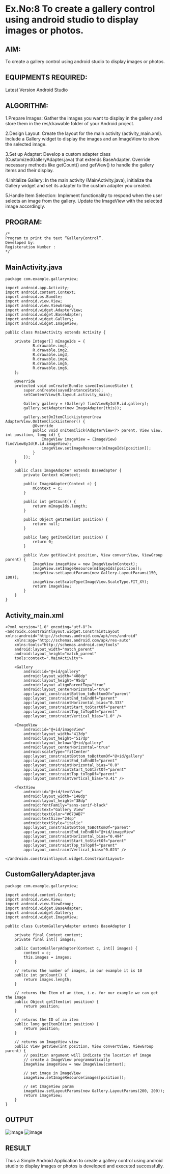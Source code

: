 # Ex.No:8 To create a gallery control using android studio to display images or photos.


## AIM:

To create a gallery control using android studio to display images or photos.

## EQUIPMENTS REQUIRED:

Latest Version Android Studio

## ALGORITHM:
1.Prepare Images: Gather the images you want to display in the gallery and store them in the res/drawable folder of your Android project.

2.Design Layout: Create the layout for the main activity (activity_main.xml). Include a Gallery widget to display the images and an ImageView to show the selected image.

3.Set up Adapter: Develop a custom adapter class (CustomizedGalleryAdapter.java) that extends BaseAdapter. Override necessary methods like getCount() and getView() to handle the gallery items and their display.

4.Initialize Gallery: In the main activity (MainActivity.java), initialize the Gallery widget and set its adapter to the custom adapter you created.

5.Handle Item Selection: Implement functionality to respond when the user selects an image from the gallery. Update the ImageView with the selected image accordingly.


## PROGRAM:
```
/*
Program to print the text “GalleryControl”.
Developed by:
Registeration Number :
*/
```
## MainActivity.java
```
package com.example.gallaryview;

import android.app.Activity;
import android.content.Context;
import android.os.Bundle;
import android.view.View;
import android.view.ViewGroup;
import android.widget.AdapterView;
import android.widget.BaseAdapter;
import android.widget.Gallery;
import android.widget.ImageView;

public class MainActivity extends Activity {

    private Integer[] mImageIds = {
            R.drawable.img1,
            R.drawable.img2,
            R.drawable.img3,
            R.drawable.img4,
            R.drawable.img5,
            R.drawable.img6,
    };
```
```
    @Override
    protected void onCreate(Bundle savedInstanceState) {
        super.onCreate(savedInstanceState);
        setContentView(R.layout.activity_main);

        Gallery gallery = (Gallery) findViewById(R.id.gallery);
        gallery.setAdapter(new ImageAdapter(this));

        gallery.setOnItemClickListener(new AdapterView.OnItemClickListener() {
            @Override
            public void onItemClick(AdapterView<?> parent, View view, int position, long id) {
                ImageView imageView = (ImageView) findViewById(R.id.imageView);
                imageView.setImageResource(mImageIds[position]);
            }
        });
    }

    public class ImageAdapter extends BaseAdapter {
        private Context mContext;

        public ImageAdapter(Context c) {
            mContext = c;
        }

        public int getCount() {
            return mImageIds.length;
        }

        public Object getItem(int position) {
            return null;
        }

        public long getItemId(int position) {
            return 0;
        }

        public View getView(int position, View convertView, ViewGroup parent) {
            ImageView imageView = new ImageView(mContext);
            imageView.setImageResource(mImageIds[position]);
            imageView.setLayoutParams(new Gallery.LayoutParams(150, 100));
            imageView.setScaleType(ImageView.ScaleType.FIT_XY);
            return imageView;
        }
    }
}
```
## Activity_main.xml
```
<?xml version="1.0" encoding="utf-8"?>
<androidx.constraintlayout.widget.ConstraintLayout xmlns:android="http://schemas.android.com/apk/res/android"
    xmlns:app="http://schemas.android.com/apk/res-auto"
    xmlns:tools="http://schemas.android.com/tools"
    android:layout_width="match_parent"
    android:layout_height="match_parent"
    tools:context=".MainActivity">

    <Gallery
        android:id="@+id/gallery"
        android:layout_width="408dp"
        android:layout_height="95dp"
        android:layout_alignParentTop="true"
        android:layout_centerHorizontal="true"
        app:layout_constraintBottom_toBottomOf="parent"
        app:layout_constraintEnd_toEndOf="parent"
        app:layout_constraintHorizontal_bias="0.333"
        app:layout_constraintStart_toStartOf="parent"
        app:layout_constraintTop_toTopOf="parent"
        app:layout_constraintVertical_bias="1.0" />

    <ImageView
        android:id="@+id/imageView"
        android:layout_width="413dp"
        android:layout_height="517dp"
        android:layout_below="@+id/gallery"
        android:layout_centerHorizontal="true"
        android:scaleType="fitCenter"
        app:layout_constraintBottom_toBottomOf="@+id/gallery"
        app:layout_constraintEnd_toEndOf="parent"
        app:layout_constraintHorizontal_bias="0.0"
        app:layout_constraintStart_toStartOf="parent"
        app:layout_constraintTop_toTopOf="parent"
        app:layout_constraintVertical_bias="0.41" />
```
```
    <TextView
        android:id="@+id/textView"
        android:layout_width="148dp"
        android:layout_height="38dp"
        android:fontFamily="sans-serif-black"
        android:text="Gallery View"
        android:textColor="#673AB7"
        android:textSize="24sp"
        android:textStyle="italic"
        app:layout_constraintBottom_toBottomOf="parent"
        app:layout_constraintEnd_toEndOf="@+id/imageView"
        app:layout_constraintHorizontal_bias="0.494"
        app:layout_constraintStart_toStartOf="parent"
        app:layout_constraintTop_toTopOf="parent"
        app:layout_constraintVertical_bias="0.023" />

</androidx.constraintlayout.widget.ConstraintLayout>
```
## CustomGalleryAdapter.java
```
package com.example.gallaryview;

import android.content.Context;
import android.view.View;
import android.view.ViewGroup;
import android.widget.BaseAdapter;
import android.widget.Gallery;
import android.widget.ImageView;

public class CustomGalleryAdapter extends BaseAdapter {

    private final Context context;
    private final int[] images;

    public CustomGalleryAdapter(Context c, int[] images) {
        context = c;
        this.images = images;
    }
```
```
    // returns the number of images, in our example it is 10
    public int getCount() {
        return images.length;
    }

    // returns the Item of an item, i.e. for our example we can get the image
    public Object getItem(int position) {
        return position;
    }

    // returns the ID of an item
    public long getItemId(int position) {
        return position;
    }

    // returns an ImageView view
    public View getView(int position, View convertView, ViewGroup parent) {
        // position argument will indicate the location of image
        // create a ImageView programmatically
        ImageView imageView = new ImageView(context);

        // set image in ImageView
        imageView.setImageResource(images[position]);

        // set ImageView param
        imageView.setLayoutParams(new Gallery.LayoutParams(200, 200));
        return imageView;
    }
}

```

## OUTPUT
![image](https://github.com/BalaSathiesh/gallerycontrol/assets/128462891/28abe6e8-4b62-4738-ab51-36869435d52a)
![image](https://github.com/BalaSathiesh/gallerycontrol/assets/128462891/b080ff57-7647-4d78-bbda-cafcc18c6777)




## RESULT
Thus a Simple Android Application to create a gallery control using android studio to display images or photos is developed and executed successfully.

